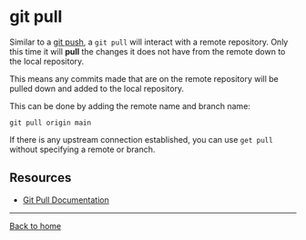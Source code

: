 # git pull

Similar to a [git push](./PUSH.md), a `git pull` will interact with a remote repository. Only this time it will **pull** the changes it does not have from the remote down to the local repository.

This means any commits made that are on the remote repository will be pulled down and added to the local repository.

This can be done by adding the remote name and branch name:
```
git pull origin main
```

If there is any upstream connection established, you can use `get pull` without specifying a remote or branch.

## Resources

- [Git Pull Documentation](https://git-scm.com/docs/git-pull)

---

[Back to home](../README.md)
